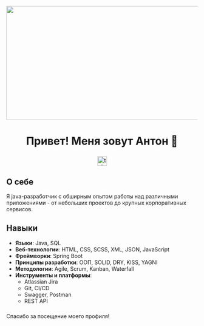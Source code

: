 <br clear="both">

<div align="center">
  <img height="300" width="600" src="https://i.giphy.com/media/v1.Y2lkPTc5MGI3NjExYm5uY3BjZmppaWcxYm53Z2U4cTlpazkzOWRxZW1ndThmOXVja3MzdCZlcD12MV9pbnRlcm5hbF9naWZfYnlfaWQmY3Q9Zw/doXBzUFJRxpaUbuaqz/giphy.gif"/>
</div>

###

<h1 align="center">Привет! Меня зовут Антон 👋</h1>

###

<div align="center">
  <a href="https://t.me/anton98156" target="_blank">
    <img src="https://img.shields.io/static/v1?message=Telegram&logo=telegram&label=&color=2CA5E0&logoColor=white&labelColor=&style=for-the-badge" height="25" alt="telegram logo"  />
  </a>
</div>

## О себе
Я java-разработчик с обширным опытом работы над различными приложениями - от небольших проектов до крупных корпоративных сервисов.

## Навыки
- **Языки**: Java, SQL
- **Веб-технологии**: HTML, CSS, SCSS, XML, JSON, JavaScript
- **Фреймворки**: Spring Boot
- **Принципы разработки**: ООП, SOLID, DRY, KISS, YAGNI
- **Методологии**: Agile, Scrum, Kanban, Waterfall
- **Инструменты и платформы**:
  - Atlassian Jira
  - Git, CI/CD
  - Swagger, Postman
  - REST API

###

Спасибо за посещение моего профиля!
